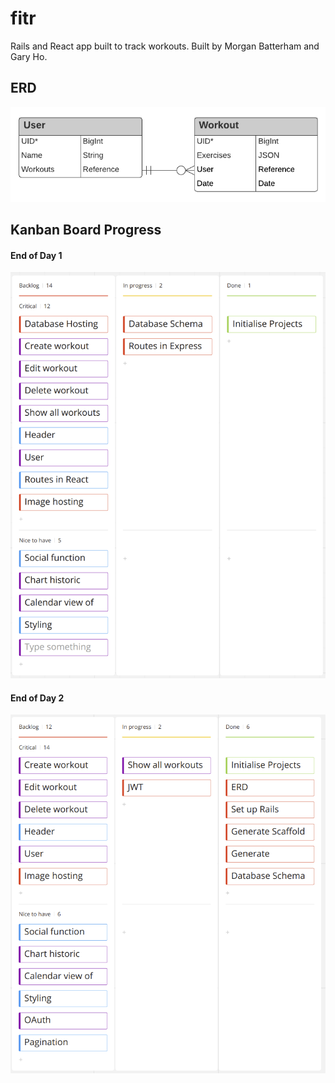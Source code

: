 # fitr

Rails and React app built to track workouts. Built by Morgan Batterham and Gary Ho.

## ERD

![Entity Relationship Diagram](docs/fitr-erd.png)

## Kanban Board Progress

#### End of Day 1

![End of Day 1](docs/kanban1.png)

#### End of Day 2

![End of Day 2](docs/kanban2.png)